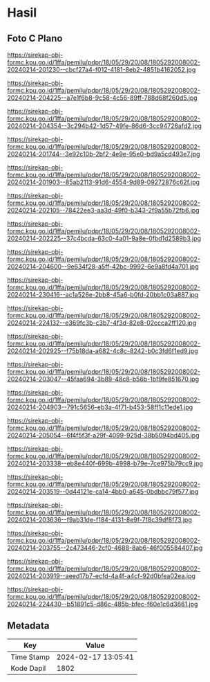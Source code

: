 # Hasil

## Foto C Plano

https://sirekap-obj-formc.kpu.go.id/1ffa/pemilu/pdpr/18/05/29/20/08/1805292008002-20240214-201230--cbcf27a4-f012-4181-8eb2-4851b4162052.jpg

https://sirekap-obj-formc.kpu.go.id/1ffa/pemilu/pdpr/18/05/29/20/08/1805292008002-20240214-204225--a7e1f6b8-9c58-4c56-89ff-788d68f260d5.jpg

https://sirekap-obj-formc.kpu.go.id/1ffa/pemilu/pdpr/18/05/29/20/08/1805292008002-20240214-204354--3c294b42-1d57-49fe-86d6-3cc94726afd2.jpg

https://sirekap-obj-formc.kpu.go.id/1ffa/pemilu/pdpr/18/05/29/20/08/1805292008002-20240214-201744--3e92c10b-2bf2-4e9e-95e0-bd9a5cd493e7.jpg

https://sirekap-obj-formc.kpu.go.id/1ffa/pemilu/pdpr/18/05/29/20/08/1805292008002-20240214-201903--85ab2113-91d6-4554-9d89-09272876c62f.jpg

https://sirekap-obj-formc.kpu.go.id/1ffa/pemilu/pdpr/18/05/29/20/08/1805292008002-20240214-202105--78422ee3-aa3d-49f0-b343-2f9a55b72fb6.jpg

https://sirekap-obj-formc.kpu.go.id/1ffa/pemilu/pdpr/18/05/29/20/08/1805292008002-20240214-202225--37c4bcda-63c0-4a01-9a8e-0fbd1d2589b3.jpg

https://sirekap-obj-formc.kpu.go.id/1ffa/pemilu/pdpr/18/05/29/20/08/1805292008002-20240214-204600--9e634f28-a5ff-42bc-9992-6e9a8fd4a701.jpg

https://sirekap-obj-formc.kpu.go.id/1ffa/pemilu/pdpr/18/05/29/20/08/1805292008002-20240214-230416--ac1a526e-2bb8-45a6-b0fd-20bb1c03a887.jpg

https://sirekap-obj-formc.kpu.go.id/1ffa/pemilu/pdpr/18/05/29/20/08/1805292008002-20240214-224132--e369fc3b-c3b7-4f3d-82e8-02ccca2ff120.jpg

https://sirekap-obj-formc.kpu.go.id/1ffa/pemilu/pdpr/18/05/29/20/08/1805292008002-20240214-202925--f75b18da-a682-4c8c-8242-b0c3fd6f1ed9.jpg

https://sirekap-obj-formc.kpu.go.id/1ffa/pemilu/pdpr/18/05/29/20/08/1805292008002-20240214-203047--45faa694-3b89-48c8-b56b-1bf9fe851670.jpg

https://sirekap-obj-formc.kpu.go.id/1ffa/pemilu/pdpr/18/05/29/20/08/1805292008002-20240214-204903--791c5656-eb3a-4f71-b453-58ff1c11ede1.jpg

https://sirekap-obj-formc.kpu.go.id/1ffa/pemilu/pdpr/18/05/29/20/08/1805292008002-20240214-205054--6f4f5f3f-a29f-4099-925d-38b5094bd405.jpg

https://sirekap-obj-formc.kpu.go.id/1ffa/pemilu/pdpr/18/05/29/20/08/1805292008002-20240214-203338--eb8e440f-699b-4998-b79e-7ce975b79cc9.jpg

https://sirekap-obj-formc.kpu.go.id/1ffa/pemilu/pdpr/18/05/29/20/08/1805292008002-20240214-203519--0d44121e-ca14-4bb0-a645-0bdbbc79f577.jpg

https://sirekap-obj-formc.kpu.go.id/1ffa/pemilu/pdpr/18/05/29/20/08/1805292008002-20240214-203636--f9ab31de-f184-4131-8e9f-7f8c39df8f73.jpg

https://sirekap-obj-formc.kpu.go.id/1ffa/pemilu/pdpr/18/05/29/20/08/1805292008002-20240214-203755--2c473446-2cf0-4688-8ab6-46f005584407.jpg

https://sirekap-obj-formc.kpu.go.id/1ffa/pemilu/pdpr/18/05/29/20/08/1805292008002-20240214-203919--aeed17b7-ecfd-4a4f-a4cf-92d0bfea02ea.jpg

https://sirekap-obj-formc.kpu.go.id/1ffa/pemilu/pdpr/18/05/29/20/08/1805292008002-20240214-224430--b51891c5-d86c-485b-bfec-f60e1c6d3661.jpg


## Metadata

| Key        | Value               |
| ---------- | ------------------- |
| Time Stamp | 2024-02-17 13:05:41 |
| Kode Dapil | 1802                |



